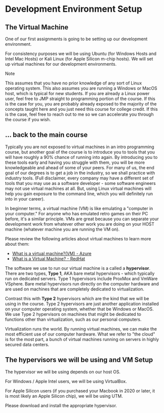 # Development Environment Setup

## The Virtual Machine
One of our first assignments is going to be setting up our development environment. 

For consistency purposes we will be using Ubuntu (for Windows Hosts and Intel Mac Hosts) or Kali Linux (for Apple Silicon m-chip hosts). We will set up virtual machines for our development environments. 

> [!NOTE]
> This assumes that you have no prior knowledge of any sort of Linux operating system. This also assumes you are running a Windows or MacOS host, which is typical for new students. If you are already a Linux power user, feel free to JMP straight to programming portion of the course. If this is the case for you, you are probably already exposed to the majority of the concepts taught here and you just need this course for college credit. If this is the case, feel free to reach out to me so we can accelerate you through the course if you wish. 

## ... back to the main course
Typically you are not exposed to virtual machines in an intro programming course, but another goal of the course is to introduce you to tools that you will have roughly a 90% chance of running into again. By introducing you to these tools early and having you struggle with them, you will be more knowledgeable and ahead of some of your peers. For many of us, the end goal of our degrees is to get a job in the industry, so we shall practice with industry tools. (Full disclaimer, every company may have a different set of tools that you may use as a software developer - some software engineers may not use virtual machines at all. But, using Linux virtual machines will help you gain exposure to the command line, which you will definitely run into in your career).

In beginner terms, a virtual machine (VM) is like emulating a "computer in your computer." For anyone who has emulated retro games on their PC before, it's a similar principle. VMs are great because you can separate your development work from whatever other work you are doing on your HOST machine (whatever machine you are running the VM on). 

Please review the following articles about virtual machines to learn more about them:
- [What is a virtual machine?(VM) - Azure](https://azure.microsoft.com/en-us/resources/cloud-computing-dictionary/what-is-a-virtual-machine)
- [What is a Virtual Machine? - RedHat](https://www.vmware.com/topics/virtual-machine)

The software we use to run our virtual machine is a called a **hypervisor**. There are two types, **Type 1**, AKA bare metal hypervisors - which typically run on dedicated servers. Type 1 hypervisors include ProxMox and VmWare VSphere. Bare metal hypervisors run directly on the computer hardware and are used on machines that are completely dedicated to virtualization.

Contrast this with **Type 2** hypervisors which are the kind that we will be using in the course. Type 2 hypervisors are just another application installed on your computer operating system, whether that be Windows or MacOS. We use Type 2 hypervisors on machines that might be dedicated to functions other than virtualization, such as our personal computers.

Virtualization runs the world. By running virtual machines, we can make the most efficient use of our computer hardware. What we refer to "the cloud" is for the most part, a bunch of virtual machines running on servers in highly secured data centers.

## The hypervisors we will be using and VM Setup
The hypervisor we will be using depends on our host OS. 

For Windows / Apple Intel users, we will be using VirtualBox. 

For Apple Silicon users (if you purchased your Macbook in 2020 or later, it is most likely an Apple Silicon chip), we will be using UTM. 

Please download and install the appropriate hypervisor. 